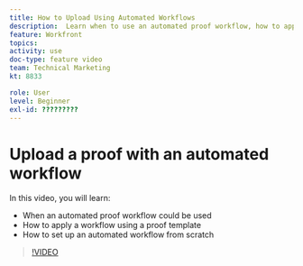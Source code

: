 ```yaml
---
title: How to Upload Using Automated Workflows
description:  Learn when to use an automated proof workflow, how to apply a workflow using a proof template, and how to set up an automated workflow from scratch.
feature: Workfront
topics: 
activity: use
doc-type: feature video
team: Technical Marketing
kt: 8833

role: User
level: Beginner
exl-id: ?????????
---
```

# Upload a proof with an automated workflow

In this video, you will learn:

* When an automated proof workflow could be used
* How to apply a workflow using a proof template
* How to set up an automated workflow from scratch

>[!VIDEO](https://video.tv.adobe.com/v/335133/?quality=12)
